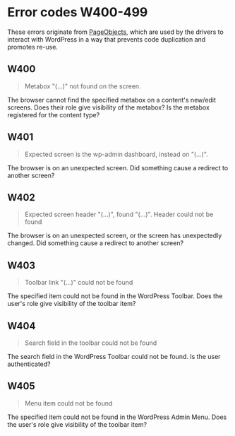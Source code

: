 # Error codes W400-499

These errors originate from [PageObjects](https://packagist.org/packages/sensiolabs/behat-page-object-extension), which are used by the drivers to interact with WordPress in a way that prevents code duplication and promotes re-use.

## W400
> Metabox "(...)" not found on the screen.

The browser cannot find the specified metabox on a content's new/edit screens.
Does their role give visibility of the metabox? Is the metabox registered for the content type?

## W401
> Expected screen is the wp-admin dashboard, instead on "(...)".

The browser is on an unexpected screen.
Did something cause a redirect to another screen?

## W402
> Expected screen header "(...)", found "(...)".
> Header could not be found

The browser is on an unexpected screen, or the screen has unexpectedly changed.
Did something cause a redirect to another screen?

## W403
> Toolbar link "(...)" could not be found

The specified item could not be found in the WordPress Toolbar.
Does the user's role give visibility of the toolbar item?

## W404
> Search field in the toolbar could not be found

The search field in the WordPress Toolbar could not be found.
Is the user authenticated?

## W405
> Menu item could not be found

The specified item could not be found in the WordPress Admin Menu.
Does the user's role give visibility of the toolbar item?
